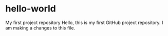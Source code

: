 # hello-world
My first project repository
Hello, this is my first GitHub project repository. I am making a changes to this file.
